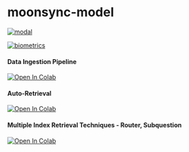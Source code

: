# moonsync-model


[![modal](https://github.com/moonsync-app/moonsync-model/actions/workflows/modal.yml/badge.svg)](https://github.com/moonsync-app/moonsync-model/actions/workflows/modal.yml)

[![biometrics](https://github.com/moonsync-app/moonsync-model/actions/workflows/biometrics.yml/badge.svg)](https://github.com/moonsync-app/moonsync-model/actions/workflows/biometrics.yml)

#### Data Ingestion Pipeline
[![Open In Colab](https://colab.research.google.com/assets/colab-badge.svg)](https://colab.research.google.com/github/moonsync-hackathon/moonsync-model/blob/main/Data_Ingestion_Pipeline.ipynb)

#### Auto-Retrieval
[![Open In Colab](https://colab.research.google.com/assets/colab-badge.svg)](https://colab.research.google.com/github/moonsync-hackathon/moonsync-model/blob/main/auto-retrieval.ipynb)


#### Multiple Index Retrieval Techniques - Router, Subquestion
[![Open In Colab](https://colab.research.google.com/assets/colab-badge.svg)](https://colab.research.google.com/github/moonsync-hackathon/moonsync-model/blob/main/multi-index.ipynb)
